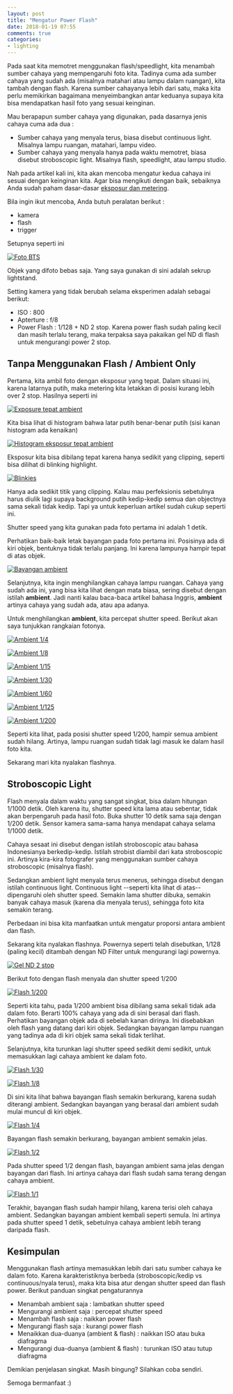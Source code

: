 ```yaml
---
layout: post
title: "Mengatur Power Flash"
date: 2018-01-19 07:55
comments: true
categories:
- lighting
---
```


Pada saat kita memotret menggunakan flash/speedlight, kita menambah sumber cahaya yang mempengaruhi foto kita. Tadinya cuma ada sumber cahaya yang sudah ada (misalnya matahari atau lampu dalam ruangan), kita tambah dengan flash. Karena sumber cahayanya lebih dari satu, maka kita perlu memikirkan bagaimana menyeimbangkan antar keduanya supaya kita bisa mendapatkan hasil foto yang sesuai keinginan.

Mau berapapun sumber cahaya yang digunakan, pada dasarnya jenis cahaya cuma ada dua :

* Sumber cahaya yang menyala terus, biasa disebut continuous light. Misalnya lampu ruangan, matahari, lampu video.
* Sumber cahaya yang menyala hanya pada waktu memotret, biasa disebut stroboscopic light. Misalnya flash, speedlight, atau lampu studio.

Nah pada artikel kali ini, kita akan mencoba mengatur kedua cahaya ini sesuai dengan keinginan kita. Agar bisa mengikuti dengan baik, sebaiknya Anda sudah paham dasar-dasar [eksposur dan metering](http://rana.endy.muhardin.com/teknik/exposure-dan-metering/). 

Bila ingin ikut mencoba, Anda butuh peralatan berikut :

* kamera
* flash
* trigger

Setupnya seperti ini

[![Foto BTS]({{site.url}}/images/2018/flash-power/bts.jpg)]({{site.url}}/images/2018/flash-power/bts.jpg)  

<!--more-->

Objek yang difoto bebas saja. Yang saya gunakan di sini adalah sekrup lightstand.

Setting kamera yang tidak berubah selama eksperimen adalah sebagai berikut:

* ISO : 800
* Apterture : f/8
* Power Flash : 1/128 + ND 2 stop. Karena power flash sudah paling kecil dan masih terlalu terang, maka terpaksa saya pakaikan gel ND di flash untuk mengurangi power 2 stop.

## Tanpa Menggunakan Flash / Ambient Only ##

Pertama, kita ambil foto dengan eksposur yang tepat. Dalam situasi ini, karena latarnya putih, maka metering kita letakkan di posisi kurang lebih over 2 stop. Hasilnya seperti ini

[![Exposure tepat ambient]({{site.url}}/images/2018/flash-power/ambient-1-1.jpg)]({{site.url}}/images/2018/flash-power/ambient-1-1.jpg) 

Kita bisa lihat di histogram bahwa latar putih benar-benar putih (sisi kanan histogram ada kenaikan)

[![Histogram eksposur tepat ambient]({{site.url}}/images/2018/flash-power/histogram.jpg)]({{site.url}}/images/2018/flash-power/histogram.jpg) 

Eksposur kita bisa dibilang tepat karena hanya sedikit yang clipping, seperti bisa dilihat di blinking highlight. 

[![Blinkies]({{site.url}}/images/2018/flash-power/blinking.jpg)]({{site.url}}/images/2018/flash-power/blinking.jpg)

Hanya ada sedikit titik yang clipping. Kalau mau perfeksionis sebetulnya harus diulik lagi supaya background putih kedip-kedip semua dan objectnya sama sekali tidak kedip. Tapi ya untuk keperluan artikel sudah cukup seperti ini.

Shutter speed yang kita gunakan pada foto pertama ini adalah 1 detik.

Perhatikan baik-baik letak bayangan pada foto pertama ini. Posisinya ada di kiri objek, bentuknya tidak terlalu panjang. Ini karena lampunya hampir tepat di atas objek.

[![Bayangan ambient]({{site.url}}/images/2018/flash-power/ambient-1-1.jpg)]({{site.url}}/images/2018/flash-power/ambient-1-1.jpg) 

Selanjutnya, kita ingin menghilangkan cahaya lampu ruangan. Cahaya yang sudah ada ini, yang bisa kita lihat dengan mata biasa, sering disebut dengan istilah **ambient**. Jadi nanti kalau baca-baca artikel bahasa Inggris, **ambient** artinya cahaya yang sudah ada, atau apa adanya.

Untuk menghilangkan **ambient**, kita percepat shutter speed. Berikut akan saya tunjukkan rangkaian fotonya.

[![Ambient 1/4]({{site.url}}/images/2018/flash-power/ambient-1-4.jpg)]({{site.url}}/images/2018/flash-power/ambient-1-4.jpg) 

[![Ambient 1/8]({{site.url}}/images/2018/flash-power/ambient-1-8.jpg)]({{site.url}}/images/2018/flash-power/ambient-1-8.jpg) 

[![Ambient 1/15]({{site.url}}/images/2018/flash-power/ambient-1-15.jpg)]({{site.url}}/images/2018/flash-power/ambient-1-15.jpg) 

[![Ambient 1/30]({{site.url}}/images/2018/flash-power/ambient-1-30.jpg)]({{site.url}}/images/2018/flash-power/ambient-1-30.jpg) 

[![Ambient 1/60]({{site.url}}/images/2018/flash-power/ambient-1-60.jpg)]({{site.url}}/images/2018/flash-power/ambient-1-60.jpg) 

[![Ambient 1/125]({{site.url}}/images/2018/flash-power/ambient-1-125.jpg)]({{site.url}}/images/2018/flash-power/ambient-1-125.jpg) 

[![Ambient 1/200]({{site.url}}/images/2018/flash-power/ambient-1-200.jpg)]({{site.url}}/images/2018/flash-power/ambient-1-200.jpg) 

Seperti kita lihat, pada posisi shutter speed 1/200, hampir semua ambient sudah hilang. Artinya, lampu ruangan sudah tidak lagi masuk ke dalam hasil foto kita.

Sekarang mari kita nyalakan flashnya.

## Stroboscopic Light ##

Flash menyala dalam waktu yang sangat singkat, bisa dalam hitungan 1/1000 detik. Oleh karena itu, shutter speed kita lama atau sebentar, tidak akan berpengaruh pada hasil foto. Buka shutter 10 detik sama saja dengan 1/200 detik. Sensor kamera sama-sama hanya mendapat cahaya selama 1/1000 detik.

Cahaya sesaat ini disebut dengan istilah stroboscopic atau bahasa Indonesianya berkedip-kedip. Istilah strobist diambil dari kata stroboscopic ini. Artinya kira-kira fotografer yang menggunakan sumber cahaya stroboscopic (misalnya flash).

Sedangkan ambient light menyala terus menerus, sehingga disebut dengan istilah continuous light. Continuous light --seperti kita lihat di atas-- dipengaruhi oleh shutter speed. Semakin lama shutter dibuka, semakin banyak cahaya masuk (karena dia menyala terus), sehingga foto kita semakin terang.

Perbedaan ini bisa kita manfaatkan untuk mengatur proporsi antara ambient dan flash.

Sekarang kita nyalakan flashnya. Powernya seperti telah disebutkan, 1/128 (paling kecil) ditambah dengan ND Filter untuk mengurangi lagi powernya.

[![Gel ND 2 stop]({{site.url}}/images/2018/flash-power/gel.jpg)]({{site.url}}/images/2018/flash-power/gel.jpg) 

Berikut foto dengan flash menyala dan shutter speed 1/200

[![Flash 1/200]({{site.url}}/images/2018/flash-power/flash-1-200.jpg)]({{site.url}}/images/2018/flash-power/flash-1-200.jpg) 

Seperti kita tahu, pada 1/200 ambient bisa dibilang sama sekali tidak ada dalam foto. Berarti 100% cahaya yang ada di sini berasal dari flash. Perhatikan bayangan objek ada di sebelah kanan dirinya. Ini disebabkan oleh flash yang datang dari kiri objek. Sedangkan bayangan lampu ruangan yang tadinya ada di kiri objek sama sekali tidak terlihat.

Selanjutnya, kita turunkan lagi shutter speed sedikit demi sedikit, untuk memasukkan lagi cahaya ambient ke dalam foto.

[![Flash 1/30]({{site.url}}/images/2018/flash-power/flash-1-30.jpg)]({{site.url}}/images/2018/flash-power/flash-1-30.jpg) 

[![Flash 1/8]({{site.url}}/images/2018/flash-power/flash-1-8.jpg)]({{site.url}}/images/2018/flash-power/flash-1-8.jpg) 

Di sini kita lihat bahwa bayangan flash semakin berkurang, karena sudah diterangi ambient. Sedangkan bayangan yang berasal dari ambient sudah mulai muncul di kiri objek.

[![Flash 1/4]({{site.url}}/images/2018/flash-power/flash-1-4.jpg)]({{site.url}}/images/2018/flash-power/flash-1-4.jpg) 

Bayangan flash semakin berkurang, bayangan ambient semakin jelas.

[![Flash 1/2]({{site.url}}/images/2018/flash-power/flash-1-2.jpg)]({{site.url}}/images/2018/flash-power/flash-1-2.jpg) 

Pada shutter speed 1/2 dengan flash, bayangan ambient sama jelas dengan bayangan dari flash. Ini artinya cahaya dari flash sudah sama terang dengan cahaya ambient.

[![Flash 1/1]({{site.url}}/images/2018/flash-power/flash-1-1.jpg)]({{site.url}}/images/2018/flash-power/flash-1-1.jpg) 

Terakhir, bayangan flash sudah hampir hilang, karena terisi oleh cahaya ambient. Sedangkan bayangan ambient kembali seperti semula. Ini artinya pada shutter speed 1 detik, sebetulnya cahaya ambient lebih terang daripada flash.

## Kesimpulan ##

Menggunakan flash artinya memasukkan lebih dari satu sumber cahaya ke dalam foto. Karena karakteristiknya berbeda (stroboscopic/kedip vs continuous/nyala terus), maka kita bisa atur dengan shutter speed dan flash power. Berikut panduan singkat pengaturannya

* Menambah ambient saja : lambatkan shutter speed
* Mengurangi ambient saja : percepat shutter speed
* Menambah flash saja : naikkan power flash
* Mengurangi flash saja : kurangi power flash
* Menaikkan dua-duanya (ambient & flash) : naikkan ISO atau buka diafragma
* Mengurangi dua-duanya (ambient & flash) : turunkan ISO atau tutup diafragma

Demikian penjelasan singkat. Masih bingung? Silahkan coba sendiri.

Semoga bermanfaat :)
